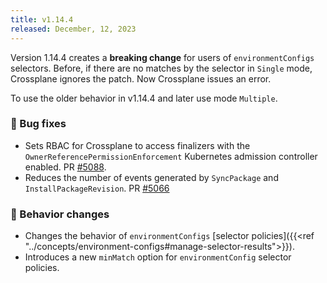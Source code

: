```yaml
---
title: v1.14.4
released: December, 12, 2023
---
```


Version 1.14.4 creates a **breaking change** for users of `environmentConfigs`
selectors. Before, if there are no matches by the selector in `Single` mode, 
Crossplane ignores the patch. Now Crossplane issues an error. 

To use the older behavior in v1.14.4 and later use mode `Multiple`.


### 🐛 Bug fixes
* Sets RBAC for Crossplane to access finalizers with the
`OwnerReferencePermissionEnforcement` Kubernetes admission controller enabled. 
PR [#5088](https://github.com/crossplane/crossplane/pull/5088).
* Reduces the number of events generated by `SyncPackage` and 
`InstallPackageRevision`. PR [#5066](https://github.com/crossplane/crossplane/pull/5066)

### 🚨 Behavior changes
* Changes the behavior of `environmentConfigs` 
[selector policies]({{<ref "../concepts/environment-configs#manage-selector-results">}}). 
* Introduces a new `minMatch` option for `environmentConfig` selector policies.

<!--more--> 